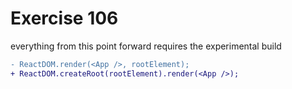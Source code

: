 # Exercise 106

everything from this point forward requires the experimental build

```diff
- ReactDOM.render(<App />, rootElement);
+ ReactDOM.createRoot(rootElement).render(<App />);
```
